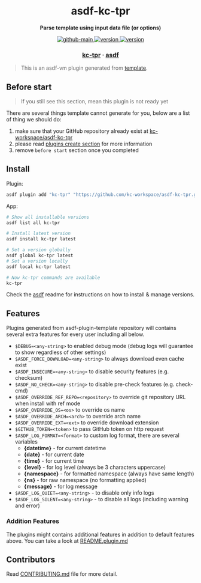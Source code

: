 <h1 align="center">
  asdf-kc-tpr
</h1>

<!-- Description section -->
<p align="center">
  <strong>Parse template using input data file (or options)</strong>
</p>

<!-- Badges section -->
<p align="center">
  <a href="https://github.com/kc-workspace/asdf-kc-tpr/actions/workflows/main.yml">
    <img
      alt="github-main"
      src="https://img.shields.io/github/actions/workflow/status/kc-workspace/asdf-kc-tpr/main.yml?style=flat-square&logo=github">
  </a>
  <a href="https://github.com/kc-workspace/asdf-kc-tpr/releases">
    <img
      alt="version"
      src="https://img.shields.io/github/v/release/kc-workspace/asdf-kc-tpr?style=flat-square&logo=github">
  </a>
  <a href="https://github.com/kc-workspace/asdf-kc-tpr/commits/main">
    <img
      alt="version"
      src="https://img.shields.io/github/last-commit/kc-workspace/asdf-kc-tpr/main?style=flat-square&logo=github">
  </a>
</p>

<!-- Links section -->
<h3 align="center">
  <a href="https://github.com/kamontat/tpr">kc-tpr</a>
  <span> · </span>
  <a href="https://asdf-vm.com">asdf</a>
</h3>

> This is an asdf-vm plugin generated from [template][template-gh].

## Before start

> If you still see this section, mean this plugin is not ready yet

There are several things template cannot generate for you,
below are a list of thing we should do:

1. make sure that your GitHub repository already exist at [kc-workspace/asdf-kc-tpr][plugin-gh]
2. please read [plugins create section][asdf-create-plugin] for more information
3. remove `before start` section once you completed

## Install

Plugin:

```sh
asdf plugin add "kc-tpr" "https://github.com/kc-workspace/asdf-kc-tpr.git"
```

App:

```sh
# Show all installable versions
asdf list all kc-tpr

# Install latest version
asdf install kc-tpr latest

# Set a version globally
asdf global kc-tpr latest
# Set a version locally
asdf local kc-tpr latest

# Now kc-tpr commands are available
kc-tpr
```

Check the [asdf][asdf-link] readme for instructions on
how to install & manage versions.

## Features

Plugins generated from asdf-plugin-template repository will
contains several extra features for every user including all below.

- `$DEBUG=<any-string>` to enabled debug mode (debug logs will guarantee to show regardless of other settings)
- `$ASDF_FORCE_DOWNLOAD=<any-string>` to always download even cache exist
- `$ASDF_INSECURE=<any-string>` to disable security features (e.g. checksum)
- `$ASDF_NO_CHECK=<any-string>` to disable pre-check features (e.g. check-cmd)
- `$ASDF_OVERRIDE_REF_REPO=<repository>` to override git repository URL when install with ref mode
- `$ASDF_OVERRIDE_OS=<os>` to override os name
- `$ASDF_OVERRIDE_ARCH=<arch>` to override arch name
- `$ASDF_OVERRIDE_EXT=<ext>` to override download extension
- `$GITHUB_TOKEN=<token>` to pass GitHub token on http request
- `$ASDF_LOG_FORMAT=<format>` to custom log format, there are several variables
  - **{datetime}** - for current datetime
  - **{date}** - for current date
  - **{time}** - for current time
  - **{level}** - for log level (always be 3 characters uppercase)
  - **{namespace}** - for formatted namespace (always have same length)
  - **{ns}** - for raw namespace (no formatting applied)
  - **{message}** - for log message
- `$ASDF_LOG_QUIET=<any-string>` - to disable only info logs
- `$ASDF_LOG_SILENT=<any-string>` - to disable all logs (including warning and error)

### Addition Features

The plugins might contains additional features
in addition to default features above.
You can take a look at [README.plugin.md][app-readme-md]

## Contributors

Read [CONTRIBUTING.md][contributing-md] file for more detail.

<!-- LINKS SECTION -->

[app-readme-md]: ./README.plugin.md
[contributing-md]: ./CONTRIBUTING.md
[plugin-gh]: https://github.com/kc-workspace/asdf-kc-tpr
[template-gh]: https://github.com/kc-workspace/asdf-plugin-template
[asdf-link]: https://github.com/asdf-vm/asdf
[asdf-create-plugin]: https://asdf-vm.com/plugins/create.html
